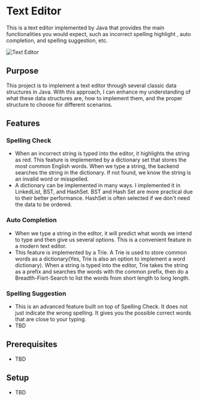 Text Editor
============
This is a text editor implemented by Java that provides the main functionalities you would expect, such as incorrect spelling highlight , auto completion, and spelling suggestion, etc.

![Text Editor](https://user-images.githubusercontent.com/16397191/230919573-778ad164-d963-40e6-9190-b56f446bb741.png)

## Purpose
This project is to implement a text editor through several classic data structures in Java. With this approach, I can enhance my understanding of what these data structures are, how to implement them, and the proper structure to choose for different scenarios.

## Features
### Spelling Check 
- When an incorrect string is typed into the editor, it highlights the string as red. This feature is implemented by a dictionary set that stores the most common English words. When we type a string, the backend searches the string in the dictionary. If not found, we know the string is an invalid word or misspelled.
- A dictionary can be implemented in many ways. I implemented it in LinkedList, BST, and HashSet. BST and Hash Set are more practical due to their better performance. HashSet is often selected if we don't need the data to be ordered.

### Auto Completion
- When we type a string in the editor, it will predict what words we intend to type and then give us several options. This is a convenient feature in a modern text editor.
- This feature is implemented by a Trie. A Trie is used to store common words as a dictionary(Yes, Trie is also an option to implement a word dictionary). When a string is typed into the editor, Trie takes the string as a prefix and searches the words with the common prefix, then do a Breadth-Fisrt-Search to list the words from short length to long length.

### Spelling Suggestion
- This is an advanced feature built on top of Spelling Check. It does not just indicate the wrong spelling. It gives you the possible correct words that are close to your typing.  
- TBD

## Prerequisites
- TBD

## Setup
- TBD
